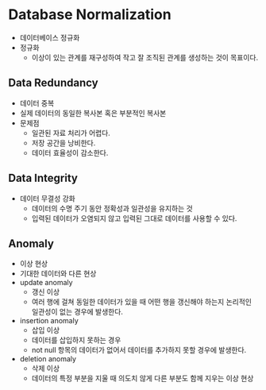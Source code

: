 # Database Normalization

* 데이터베이스 정규화
* 정규화 
  * 이상이 있는 관계를 재구성하여 작고 잘 조직된 관계를 생성하는 것이 목표이다.

## Data Redundancy

* 데이터 중복
* 실제 데이터의 동일한 복사본 혹은 부분적인 복사본
* 문제점
  * 일관된 자료 처리가 어렵다.
  * 저장 공간을 낭비한다.
  * 데이터 효율성이 감소한다. 

## Data Integrity

* 데이터 무결성 강화
  * 데이터의 수명 주기 동안 정확성과 일관성을 유지하는 것
  * 입력된 데이터가 오염되지 않고 입력된 그대로 데이터를 사용할 수 있다.

## Anomaly

* 이상 현상
* 기대한 데이터와 다른 현상
* update anomaly
  * 갱신 이상
  * 여러 행에 걸쳐 동일한 데이터가 있을 때 어떤 행을 갱신해야 하는지 논리적인 일관성이 없는 경우에 발생한다. 
* insertion anomaly
  * 삽입 이상
  * 데이터를 삽입하지 못하는 경우
  * not null 항목의 데이터가 없어서 데이터를 추가하지 못할 경우에 발생한다. 
* deletion anomaly
  * 삭제 이상
  * 데이터의 특정 부분을 지울 때 의도치 않게 다른 부분도 함께 지우는 이상 현상